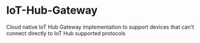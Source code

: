 # IoT-Hub-Gateway
Cloud native IoT Hub Gateway implementation to support devices that can't connect directly to IoT Hub supported protocols
